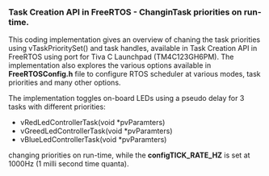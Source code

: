 ### Task Creation API in FreeRTOS - ChanginTask priorities on run-time.</br>
This coding implementation gives an overview of chaning the task priorities using vTaskPrioritySet() and task handles, available in Task Creation API in FreeRTOS using port for Tiva C Launchpad (TM4C123GH6PM). The implementation also explores the various options available in **FreeRTOSConfig.h** file to configure RTOS scheduler at various modes, task priorities and many other options.</br>

The implementation toggles on-board LEDs using a pseudo delay for 3 tasks with different priorities: 
- vRedLedControllerTask(void *pvParamters)
- vGreedLedControllerTask(void *pvParamters)
- vBlueLedControllerTask(void *pvParamters)</br>

changing priorities on run-time, while the **configTICK_RATE_HZ** is set at 1000Hz (1 milli second time quanta).
